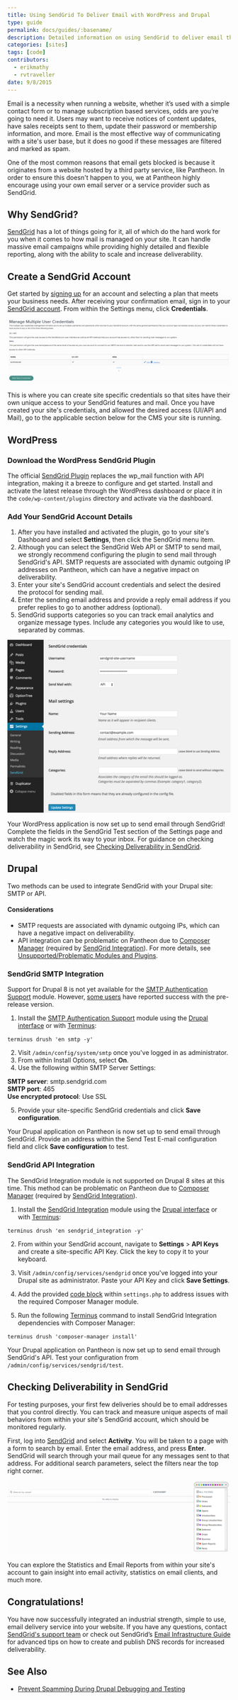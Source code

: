 ```yaml
---
title: Using SendGrid To Deliver Email with WordPress and Drupal
type: guide
permalink: docs/guides/:basename/
description: Detailed information on using SendGrid to deliver email through your WordPress and Drupal site.
categories: [sites]
tags: [code]
contributors:
  - erikmathy
  - rvtraveller
date: 9/8/2015
---
```

Email is a necessity when running a website, whether it’s used with a simple contact form or to manage subscription based services, odds are you’re going to need it. Users may want to receive notices of content updates, have sales receipts sent to them, update their password or membership information, and more. Email is the most effective way of communicating with a site's user base, but it does no good if these messages are filtered and marked as spam.

One of the most common reasons that email gets blocked is because it originates from a website hosted by a third party service, like Pantheon. In order to ensure this doesn't happen to you, we at Pantheon highly encourage using your own email server or a service provider such as SendGrid.

## Why SendGrid?

[SendGrid](https://sendgrid.com) has a lot of things going for it, all of which do the hard work for you when it comes to how mail is managed on your site. It can handle massive email campaigns while providing highly detailed and flexible reporting, along with the ability to scale and increase deliverability.

## Create a SendGrid Account

Get started by [signing up](https://sendgrid.com/partners/pantheon) for an account and selecting a plan that meets your business needs. After receiving your confirmation email, sign in to your [SendGrid account](https://sendgrid.com/login). From within the Settings menu, click **Credentials**.

![SendGrid Multiple User setup](/source/docs/assets/images/sendgrid-multiple-users.png)

This is where you can create site specific credentials so that sites have their own unique access to your SendGrid features and mail. Once you have created your site's credentials, and allowed the desired access (UI/API and Mail), go to the applicable section below for the CMS your site is running.

## WordPress

### Download the WordPress SendGrid Plugin

The official [SendGrid Plugin](https://wordpress.org/plugins/sendgrid-email-delivery-simplified/) replaces the wp_mail function with API integration, making it a breeze to configure and get started.
Install and activate the latest release through the WordPress dashboard or place it in the `code/wp-content/plugins` directory and activate via the dashboard.

### Add Your SendGrid Account Details
1. After you have installed and activated the plugin, go to your site's Dashboard and select **Settings**, then click the SendGrid menu item.
2. Although you can select the SendGrid Web API or SMTP to send mail, we strongly recommend configuring the plugin to send mail through SendGrid's API. SMTP requests are associated with dynamic outgoing IP addresses on Pantheon, which can have a negative impact on deliverability.
3. Enter your site's SendGrid account credentials and select the desired the protocol for sending mail.
4. Enter the sending email address and provide a reply email address if you prefer replies to go to another address (optional).  
5. SendGrid supports categories so you can track email analytics and organize message types. Include any categories you would like to use, separated by commas.


![WP Settings example](/source/docs/assets/images/sendgrid_wpconfig.png)​

Your WordPress application is now set up to send email through SendGrid! Complete the fields in the SendGrid Test section of the Settings page and watch the magic work its way to your inbox. For guidance on checking deliverability in SendGrid, see [Checking Deliverability in SendGrid](#deliverability).

## Drupal
Two methods can be used to integrate SendGrid with your Drupal site: SMTP or API.
#### Considerations
- SMTP requests are associated with dynamic outgoing IPs, which can have a negative impact on deliverability.
- API integration can be problematic on Pantheon due to [Composer Manager](https://www.drupal.org/project/composer_manager) (required by [SendGrid Integration](https://www.drupal.org/project/sendgrid_integration)).
 For more details, see [Unsupported/Problematic Modules and Plugins](/docs/unsupported-modules-plugins/#composer-manager).

### SendGrid SMTP Integration

Support for Drupal 8 is not yet available for the [SMTP Authentication Support](https://www.drupal.org/project/smtp) module. However, [some users](https://groups.google.com/a/pantheon.io/forum/#!topic/power-users/HxvK7T0MPEM) have reported success with the pre-release version.

1. Install the [SMTP Authentication Support](https://www.drupal.org/project/smtp) module using the [Drupal interface](https://drupal.org/documentation/install/modules-themes) or with [Terminus](/docs/terminus):

 ```nohighlight
 terminus drush 'en smtp -y'
 ```
2. Visit `/admin/config/system/smtp` once you've logged in as administrator.
3. From within Install Options, select **On**.
4. Use the following within SMTP Server Settings:

 **SMTP server**: smtp.sendgrid.com <br>
 **SMTP port**: 465<br>
 **Use encrypted protocol**: Use SSL<br>

5. Provide your site-specific SendGrid credentials and click **Save configuration**.  

Your Drupal application on Pantheon is now set up to send email through SendGrid. Provide an address within the Send Test E-mail configuration field and click **Save configuration** to test.

### SendGrid API Integration
The SendGrid Integration module is not supported on Drupal 8 sites at this time. This method can be problematic on Pantheon due to [Composer Manager](https://www.drupal.org/project/composer_manager) (required by [SendGrid Integration](https://www.drupal.org/project/sendgrid_integration)).

1. Install the [SendGrid Integration](https://www.drupal.org/project/sendgrid_integration) module using the [Drupal interface](https://drupal.org/documentation/install/modules-themes) or with [Terminus](/docs/terminus):

 ```nohighlight
 terminus drush 'en sendgrid_integration -y'
 ```

2. From within your SendGrid account, navigate to **Settings** > **API Keys** and create a site-specific API Key. Click the key to copy it to your keyboard.

3. Visit `/admin/config/services/sendgrid` once you've logged into your Drupal site as administrator. Paste your API Key and click **Save Settings**.

4. Add the provided [code block](/docs/unsupported-modules-plugins/#composer-manager) within `settings.php` to address issues with the required Composer Manager module.

5. Run the following [Terminus](/docs/terminus) command to install SendGrid Integration dependencies with Composer Manager:

 ```
 terminus drush 'composer-manager install'
 ```

Your Drupal application on Pantheon is now set up to send email through SendGrid's API. Test your configuration from `/admin/config/services/sendgrid/test`.


## <a name="deliverability"></a>Checking Deliverability in SendGrid
For testing purposes, your first few deliveries should be to email addresses that you control directly. You can track and measure unique aspects of mail behaviors from within your site's SendGrid account, which should be monitored regularly.

First, log into [SendGrid](https://sendgrid.com/login) and select **Activity**. You will be taken to a page with a form to search by email. Enter the email address, and press **Enter**. SendGrid will search through your mail queue for any messages sent to that address. For additional search parameters, select the filters near the top right corner.

![SendGrid email search options](/source/docs/assets/images/sendgrid-search-options.png)​

You can explore the Statistics and Email Reports from within your site's account to gain insight into email activity, statistics on email clients, and much more.


## Congratulations!

You have now successfully integrated an industrial strength, simple to use, email delivery service into your website. If you have any questions, contact [SendGrid's support team](https://support.sendgrid.com/hc/en-us) or check out SendGrid’s [Email Infrastructure Guide](http://resources.sendgrid.com/email-infrastructure-guide/) for advanced tips on how to create and publish DNS records for increased deliverability.

## See Also

- [Prevent Spamming During Drupal Debugging and Testing](/docs/guides/rerouting-outbound-email)
